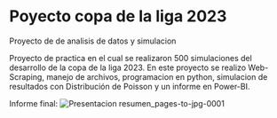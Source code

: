 # Poyecto copa de la liga 2023
Proyecto de de analisis de datos y simulacion

Proyecto de practica en el cual se realizaron 500 simulaciones del desarrollo de la copa de la liga 2023.
En este proyecto se realizo Web-Scraping, manejo de archivos, programacion en python, simulacion de resultados con Distribución de Poisson y un informe en Power-BI.

Informe final:
![Presentacion resumen_pages-to-jpg-0001](https://github.com/EstebanVeronesi/Poyecto-copa-de-la-liga-2023/assets/66653440/2a826f78-2f64-47ab-b003-f1e63bcfeae0)
